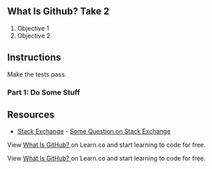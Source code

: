 ## What Is Github? Take 2

1. Objective 1
2. Objective 2

## Instructions

Make the tests pass.

### Part 1: Do Some Stuff

## Resources

* [Stack Exchange](http://www.stackexchange.com) - [Some Question on Stack Exchange](http://www.stackexchange.com/questions/123)

<p class='util--hide'>View <a href='https://learn.co/lessons/what-is-github'>What Is GitHub? </a> on Learn.co and start learning to code for free.</p>

<p class='util--hide'>View <a href='https://learn.co/lessons/what-is-github'>What Is GitHub? </a> on Learn.co and start learning to code for free.</p>
